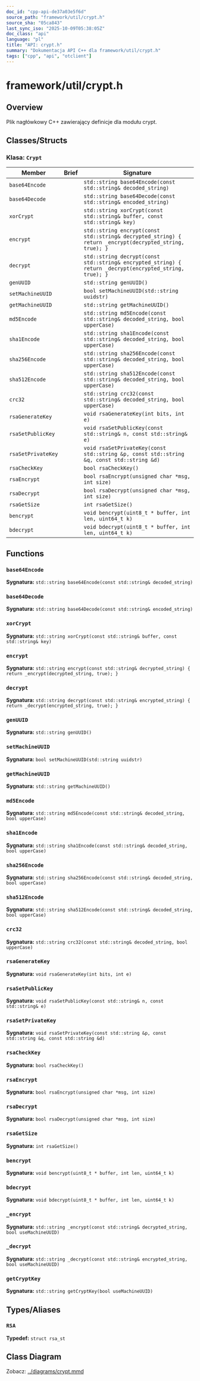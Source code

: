 ```yaml
---
doc_id: "cpp-api-de37a03e5f6d"
source_path: "framework/util/crypt.h"
source_sha: "05ca843"
last_sync_iso: "2025-10-09T05:38:05Z"
doc_class: "api"
language: "pl"
title: "API: crypt.h"
summary: "Dokumentacja API C++ dla framework/util/crypt.h"
tags: ["cpp", "api", "otclient"]
---
```


# framework/util/crypt.h

## Overview

Plik nagłówkowy C++ zawierający definicje dla modułu crypt.

## Classes/Structs

### Klasa: `Crypt`

| Member | Brief | Signature |
|--------|-------|-----------|
| `base64Encode` |  | `std::string base64Encode(const std::string& decoded_string)` |
| `base64Decode` |  | `std::string base64Decode(const std::string& encoded_string)` |
| `xorCrypt` |  | `std::string xorCrypt(const std::string& buffer, const std::string& key)` |
| `encrypt` |  | `std::string encrypt(const std::string& decrypted_string) { return _encrypt(decrypted_string, true); }` |
| `decrypt` |  | `std::string decrypt(const std::string& encrypted_string) { return _decrypt(encrypted_string, true); }` |
| `genUUID` |  | `std::string genUUID()` |
| `setMachineUUID` |  | `bool setMachineUUID(std::string uuidstr)` |
| `getMachineUUID` |  | `std::string getMachineUUID()` |
| `md5Encode` |  | `std::string md5Encode(const std::string& decoded_string, bool upperCase)` |
| `sha1Encode` |  | `std::string sha1Encode(const std::string& decoded_string, bool upperCase)` |
| `sha256Encode` |  | `std::string sha256Encode(const std::string& decoded_string, bool upperCase)` |
| `sha512Encode` |  | `std::string sha512Encode(const std::string& decoded_string, bool upperCase)` |
| `crc32` |  | `std::string crc32(const std::string& decoded_string, bool upperCase)` |
| `rsaGenerateKey` |  | `void rsaGenerateKey(int bits, int e)` |
| `rsaSetPublicKey` |  | `void rsaSetPublicKey(const std::string& n, const std::string& e)` |
| `rsaSetPrivateKey` |  | `void rsaSetPrivateKey(const std::string &p, const std::string &q, const std::string &d)` |
| `rsaCheckKey` |  | `bool rsaCheckKey()` |
| `rsaEncrypt` |  | `bool rsaEncrypt(unsigned char *msg, int size)` |
| `rsaDecrypt` |  | `bool rsaDecrypt(unsigned char *msg, int size)` |
| `rsaGetSize` |  | `int rsaGetSize()` |
| `bencrypt` |  | `void bencrypt(uint8_t * buffer, int len, uint64_t k)` |
| `bdecrypt` |  | `void bdecrypt(uint8_t * buffer, int len, uint64_t k)` |

## Functions

### `base64Encode`

**Sygnatura:** `std::string base64Encode(const std::string& decoded_string)`

### `base64Decode`

**Sygnatura:** `std::string base64Decode(const std::string& encoded_string)`

### `xorCrypt`

**Sygnatura:** `std::string xorCrypt(const std::string& buffer, const std::string& key)`

### `encrypt`

**Sygnatura:** `std::string encrypt(const std::string& decrypted_string) { return _encrypt(decrypted_string, true); }`

### `decrypt`

**Sygnatura:** `std::string decrypt(const std::string& encrypted_string) { return _decrypt(encrypted_string, true); }`

### `genUUID`

**Sygnatura:** `std::string genUUID()`

### `setMachineUUID`

**Sygnatura:** `bool setMachineUUID(std::string uuidstr)`

### `getMachineUUID`

**Sygnatura:** `std::string getMachineUUID()`

### `md5Encode`

**Sygnatura:** `std::string md5Encode(const std::string& decoded_string, bool upperCase)`

### `sha1Encode`

**Sygnatura:** `std::string sha1Encode(const std::string& decoded_string, bool upperCase)`

### `sha256Encode`

**Sygnatura:** `std::string sha256Encode(const std::string& decoded_string, bool upperCase)`

### `sha512Encode`

**Sygnatura:** `std::string sha512Encode(const std::string& decoded_string, bool upperCase)`

### `crc32`

**Sygnatura:** `std::string crc32(const std::string& decoded_string, bool upperCase)`

### `rsaGenerateKey`

**Sygnatura:** `void rsaGenerateKey(int bits, int e)`

### `rsaSetPublicKey`

**Sygnatura:** `void rsaSetPublicKey(const std::string& n, const std::string& e)`

### `rsaSetPrivateKey`

**Sygnatura:** `void rsaSetPrivateKey(const std::string &p, const std::string &q, const std::string &d)`

### `rsaCheckKey`

**Sygnatura:** `bool rsaCheckKey()`

### `rsaEncrypt`

**Sygnatura:** `bool rsaEncrypt(unsigned char *msg, int size)`

### `rsaDecrypt`

**Sygnatura:** `bool rsaDecrypt(unsigned char *msg, int size)`

### `rsaGetSize`

**Sygnatura:** `int rsaGetSize()`

### `bencrypt`

**Sygnatura:** `void bencrypt(uint8_t * buffer, int len, uint64_t k)`

### `bdecrypt`

**Sygnatura:** `void bdecrypt(uint8_t * buffer, int len, uint64_t k)`

### `_encrypt`

**Sygnatura:** `std::string _encrypt(const std::string& decrypted_string, bool useMachineUUID)`

### `_decrypt`

**Sygnatura:** `std::string _decrypt(const std::string& encrypted_string, bool useMachineUUID)`

### `getCryptKey`

**Sygnatura:** `std::string getCryptKey(bool useMachineUUID)`

## Types/Aliases

### `RSA`

**Typedef:** `struct rsa_st`

## Class Diagram

Zobacz: [../diagrams/crypt.mmd](../diagrams/crypt.mmd)

